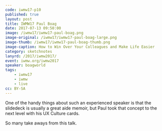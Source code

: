 ```yaml
---
code: iwmw17-p10
published: true
layout: post
title: IWMW17 Paul Boag
date: 2017-07-13 09:50:00
image: /iwmw17/iwmw17-paul-boag.png
image-original: /iwmw17/iwmw17-paul-boag-large.png
image-thumb: /iwmw17/iwmw17-paul-boag-thumb.png
image-caption: How to Win Over Your Colleagues and Make Life Easier
category: sketchnotes
lanyrd: /2017/iwmw2017/
event: iwmw.org/iwmw2017
speaker: boagworld
tags:
    - iwmw17
    - iwmw
    - live
cc: BY-SA
---
```


One of the handy things about such an experienced speaker is that the slidedeck is usually a great aide memoir, but Paul took that concept to the next level with his UX Culture cards.

So many take aways from this talk.
